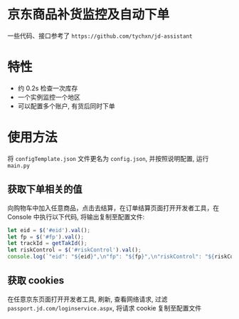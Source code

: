 # 京东商品补货监控及自动下单

一些代码、接口参考了 `https://github.com/tychxn/jd-assistant`

# 特性

- 约 0.2s 检查一次库存
- 一个实例监控一个地区
- 可以配置多个账户, 有货后同时下单

# 使用方法

将 `configTemplate.json` 文件更名为 `config.json`, 并按照说明配置, 运行 `main.py`

## 获取下单相关的值

向购物车中加入任意商品，点击去结算，在订单结算页面打开开发者工具，在 Console 中执行以下代码, 将输出复制至配置文件:

```js
let eid = $('#eid').val();
let fp = $('#fp').val();
let trackId = getTakId();
let riskControl = $('#riskControl').val();
console.log(`"eid": "${eid}",\n"fp": "${fp}",\n"riskControl": "${riskControl}",\n"trackId": "${trackId}"\n`);
```

## 获取 cookies

在任意京东页面打开开发者工具, 刷新, 查看网络请求, 过滤 `passport.jd.com/loginservice.aspx`, 将请求 cookie 复制至配置文件